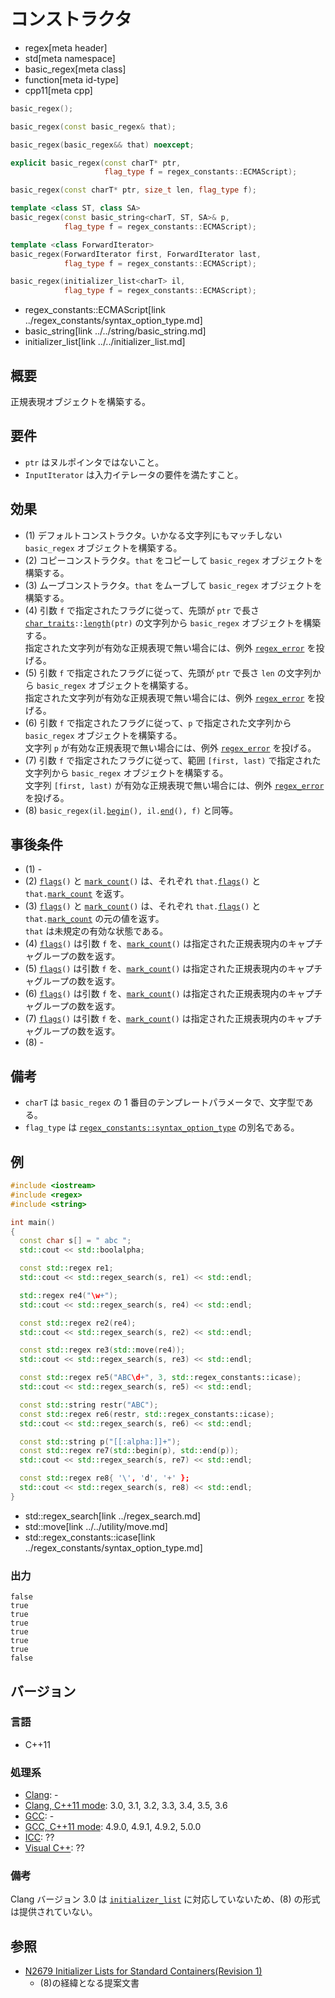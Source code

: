 # コンストラクタ
* regex[meta header]
* std[meta namespace]
* basic_regex[meta class]
* function[meta id-type]
* cpp11[meta cpp]

```cpp
basic_regex();                                                              // (1)

basic_regex(const basic_regex& that);                                       // (2)

basic_regex(basic_regex&& that) noexcept;                                   // (3)

explicit basic_regex(const charT* ptr,
                     flag_type f = regex_constants::ECMAScript);            // (4)

basic_regex(const charT* ptr, size_t len, flag_type f);                     // (5)

template <class ST, class SA>
basic_regex(const basic_string<charT, ST, SA>& p,
            flag_type f = regex_constants::ECMAScript);                     // (6)

template <class ForwardIterator>
basic_regex(ForwardIterator first, ForwardIterator last,
            flag_type f = regex_constants::ECMAScript);                     // (7)

basic_regex(initializer_list<charT> il,
            flag_type f = regex_constants::ECMAScript);                     // (8)
```
* regex_constants::ECMAScript[link ../regex_constants/syntax_option_type.md]
* basic_string[link ../../string/basic_string.md]
* initializer_list[link ../../initializer_list.md]


## 概要
正規表現オブジェクトを構築する。


## 要件
- `ptr` はヌルポインタではないこと。
- `InputIterator` は入力イテレータの要件を満たすこと。


## 効果
- (1) デフォルトコンストラクタ。いかなる文字列にもマッチしない `basic_regex` オブジェクトを構築する。
- (2) コピーコンストラクタ。`that` をコピーして `basic_regex` オブジェクトを構築する。
- (3) ムーブコンストラクタ。`that` をムーブして `basic_regex` オブジェクトを構築する。
- (4) 引数 `f` で指定されたフラグに従って、先頭が `ptr` で長さ [`char_traits`](../../string/char_traits.md)`::`[`length`](../../string/char_traits/length.md)`(ptr)` の文字列から `basic_regex` オブジェクトを構築する。  
    指定された文字列が有効な正規表現で無い場合には、例外 [`regex_error`](../regex_error.md) を投げる。
- (5) 引数 `f` で指定されたフラグに従って、先頭が `ptr` で長さ `len` の文字列から `basic_regex` オブジェクトを構築する。  
    指定された文字列が有効な正規表現で無い場合には、例外 [`regex_error`](../regex_error.md) を投げる。
- (6) 引数 `f` で指定されたフラグに従って、`p` で指定された文字列から `basic_regex` オブジェクトを構築する。  
    文字列 `p` が有効な正規表現で無い場合には、例外 [`regex_error`](../regex_error.md) を投げる。
- (7) 引数 `f` で指定されたフラグに従って、範囲 `[first, last)` で指定された文字列から `basic_regex` オブジェクトを構築する。  
    文字列 `[first, last)` が有効な正規表現で無い場合には、例外 [`regex_error`](../regex_error.md) を投げる。
- (8) `basic_regex(il.`[`begin`](../../initializer_list/begin.md)`(), il.`[`end`](../../initializer_list/end.md)`(), f)` と同等。


## 事後条件
- (1) -
- (2) [`flags`](flags.md)`()` と [`mark_count`](mark_count.md)`()` は、それぞれ `that.`[`flags`](flags.md)`()` と `that.`[`mark_count`](mark_count.md) を返す。
- (3) [`flags`](flags.md)`()` と [`mark_count`](mark_count.md)`()` は、それぞれ `that.`[`flags`](flags.md)`()` と `that.`[`mark_count`](mark_count.md) の元の値を返す。  
    `that` は未規定の有効な状態である。
- (4) [`flags`](flags.md)`()` は引数 `f` を、[`mark_count`](mark_count.md)`()` は指定された正規表現内のキャプチャグループの数を返す。
- (5) [`flags`](flags.md)`()` は引数 `f` を、[`mark_count`](mark_count.md)`()` は指定された正規表現内のキャプチャグループの数を返す。
- (6) [`flags`](flags.md)`()` は引数 `f` を、[`mark_count`](mark_count.md)`()` は指定された正規表現内のキャプチャグループの数を返す。
- (7) [`flags`](flags.md)`()` は引数 `f` を、[`mark_count`](mark_count.md)`()` は指定された正規表現内のキャプチャグループの数を返す。
- (8) -


## 備考
- `charT` は `basic_regex` の 1 番目のテンプレートパラメータで、文字型である。
- `flag_type` は [`regex_constants::syntax_option_type`](../regex_constants/syntax_option_type.md) の別名である。


## 例
```cpp example
#include <iostream>
#include <regex>
#include <string>

int main()
{
  const char s[] = " abc ";
  std::cout << std::boolalpha;

  const std::regex re1;                                                 // (1) の形式
  std::cout << std::regex_search(s, re1) << std::endl;

  std::regex re4("\w+");                                               // (4) の形式
  std::cout << std::regex_search(s, re4) << std::endl;

  const std::regex re2(re4);                                            // (2) の形式
  std::cout << std::regex_search(s, re2) << std::endl;

  const std::regex re3(std::move(re4));                                 // (3) の形式
  std::cout << std::regex_search(s, re3) << std::endl;

  const std::regex re5("ABC\d+", 3, std::regex_constants::icase);      // (5) の形式
  std::cout << std::regex_search(s, re5) << std::endl;

  const std::string restr("ABC");
  const std::regex re6(restr, std::regex_constants::icase);             // (6) の形式
  std::cout << std::regex_search(s, re6) << std::endl;

  const std::string p("[[:alpha:]]+");
  const std::regex re7(std::begin(p), std::end(p));                     // (7) の形式
  std::cout << std::regex_search(s, re7) << std::endl;

  const std::regex re8{ '\', 'd', '+' };                               // (8) の形式
  std::cout << std::regex_search(s, re8) << std::endl;
}
```
* std::regex_search[link ../regex_search.md]
* std::move[link ../../utility/move.md]
* std::regex_constants::icase[link ../regex_constants/syntax_option_type.md]

### 出力
```
false
true
true
true
true
true
true
false
```


## バージョン
### 言語
- C++11

### 処理系
- [Clang](/implementation.md#clang): -
- [Clang, C++11 mode](/implementation.md#clang): 3.0, 3.1, 3.2, 3.3, 3.4, 3.5, 3.6
- [GCC](/implementation.md#gcc): -
- [GCC, C++11 mode](/implementation.md#gcc): 4.9.0, 4.9.1, 4.9.2, 5.0.0
- [ICC](/implementation.md#icc): ??
- [Visual C++](/implementation.md#visual_cpp): ??

### 備考
Clang バージョン 3.0 は [`initializer_list`](../../initializer_list.md) に対応していないため、(8) の形式は提供されていない。  


## 参照
- [N2679 Initializer Lists for Standard Containers(Revision 1)](http://www.open-std.org/jtc1/sc22/wg21/docs/papers/2008/n2679.pdf)
    - (8)の経緯となる提案文書

